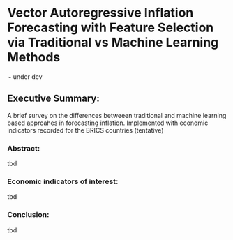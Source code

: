 # Vector Autoregressive Inflation Forecasting with Feature Selection via Traditional vs Machine Learning Methods
~ under dev

## Executive Summary:

A brief survey on the differences betweeen traditional and machine learning based approahes in forecasting inflation.
Implemented with economic indicators recorded for the BRICS countries (tentative)

### Abstract:
tbd

### Economic indicators of interest:
tbd

### Conclusion:
tbd
